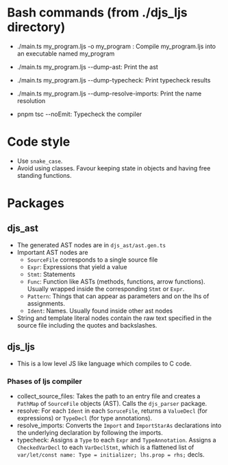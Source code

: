 # Bash commands (from ./djs_ljs directory)
- ./main.ts my_program.ljs -o my_program : Compile my_program.ljs into an executable named my_program

- ./main.ts my_program.ljs --dump-ast: Print the ast
- ./main.ts my_program.ljs --dump-typecheck: Print typecheck results
- ./main.ts my_program.ljs --dump-resolve-imports: Print the name resolution
- pnpm tsc --noEmit: Typecheck the compiler


# Code style
- Use `snake_case`.
- Avoid using classes. Favour keeping state in objects and having free standing functions.

# Packages

## djs_ast
- The generated AST nodes are in `djs_ast/ast.gen.ts`
- Important AST nodes are
  - `SourceFile` corresponds to a single source file
  - `Expr`: Expressions that yield a value
  - `Stmt`: Statements
  - `Func`: Function like ASTs (methods, functions, arrow functions).
            Usually wrapped inside the corresponding `Stmt` or `Expr`.
  - `Pattern`: Things that can appear as parameters and on the lhs of
    assignments.
  - `Ident`: Names. Usually found inside other ast nodes
- String and template literal nodes contain the raw text specified in the source file including the quotes and backslashes.


## djs_ljs
- This is a low level JS like language which compiles to C code.
### Phases of ljs compiler
- collect_source_files: Takes the path to an entry file and creates a
  `PathMap` of `SourceFile` objects (AST). Calls the `djs_parser` package.
- resolve: For each `Ident` in each `SoruceFile`, returns a
`ValueDecl` (for expressions) or `TypeDecl` (for type annotations).
- resolve_imports: Converts the `Import` and `ImportStarAs` declarations
into the underlying declaration by following the imports.
- typecheck: Assigns a `Type` to each `Expr` and `TypeAnnotation`.
Assigns a `CheckedVarDecl` to each `VarDeclStmt`, which is a flattened
list of `var/let/const name: Type = initializer; lhs.prop = rhs;` decls.
